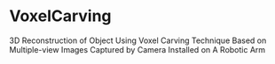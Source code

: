 # VoxelCarving
3D Reconstruction of Object Using Voxel Carving Technique Based on Multiple-view Images Captured by Camera Installed on A Robotic Arm 
